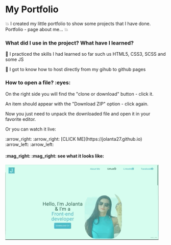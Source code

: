 <h1>My Portfolio</h1>

 :collision: I created my little portfolio to show some projects that I have done.
Portfolio - page about me... :collision: 


<h3>What did I use in the project? What have I learned?</h3>

:red_circle:  I practiced the skills I had learned so far such us HTML5, CSS3, SCSS and some JS

:red_circle: I got to know how to host directly from my gihub to github pages


<h3>How to open a file? :eyes: </h3>
<p>On the right side you will find the "clone or download" button - click it.</p>
<p>An item should appear with the "Download ZIP" option - click again.</p>
<p>Now you just need to unpack the downloaded file and open it in your favorite editor.</p>

<p>Or you can watch it live:</p>
<p>:arrow_right: :arrow_right:
 [CLICK ME](https://jolanta27.github.io) 
 :arrow_left: :arrow_left:</p>
  
  
<h4>:mag_right: :mag_right: see what it looks like:</h4>

![](me1.gif)

